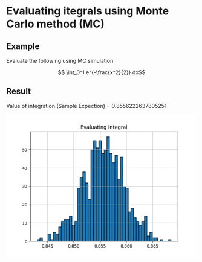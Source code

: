 # Evaluating itegrals using Monte Carlo method (MC)
## Example
Evaluate the following using MC simulation

```math
    \int_0^1 e^{-\frac{x^2}{2}} dx
```

## Result
Value of integration (Sample Expection) = 0.8556222637805251

![result](../asste/Int_MC_His.png)